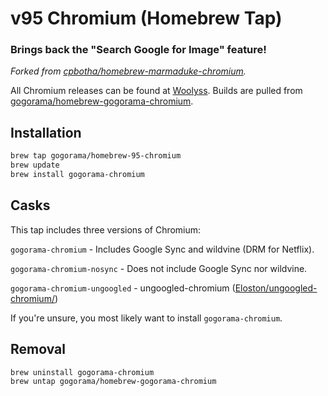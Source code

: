 # v95 Chromium (Homebrew Tap) 

### Brings back the "Search Google for Image" feature!
*Forked from [cpbotha/homebrew-marmaduke-chromium](https://github.com/cpbotha/homebrew-marmaduke-chromium).*

All Chromium releases can be found at [Woolyss](https://chromium.woolyss.com).
Builds are pulled from [gogorama/homebrew-gogorama-chromium](https://github.com/gogorama/homebrew-gogorama-chromium).

## Installation

```bash
brew tap gogorama/homebrew-95-chromium
brew update
brew install gogorama-chromium
```

## Casks

This tap includes three versions of Chromium:

`gogorama-chromium` - Includes Google Sync and wildvine (DRM for Netflix).

`gogorama-chromium-nosync` - Does not include Google Sync nor wildvine.

`gogorama-chromium-ungoogled` - ungoogled-chromium ([Eloston/ungoogled-chromium/](https://github.com/Eloston/ungoogled-chromium/))

If you're unsure, you most likely want to install `gogorama-chromium`.

## Removal

```bash
brew uninstall gogorama-chromium
brew untap gogorama/homebrew-gogorama-chromium
```


